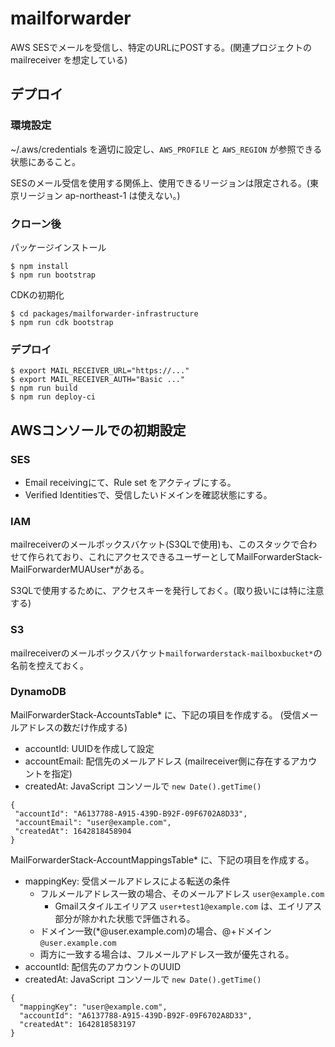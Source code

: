 # mailforwarder

AWS SESでメールを受信し、特定のURLにPOSTする。(関連プロジェクトの mailreceiver を想定している)

## デプロイ

### 環境設定

~/.aws/credentials を適切に設定し、`AWS_PROFILE` と `AWS_REGION` が参照できる状態にあること。

SESのメール受信を使用する関係上、使用できるリージョンは限定される。(東京リージョン ap-northeast-1 は使えない。)

### クローン後

パッケージインストール

```
$ npm install
$ npm run bootstrap
```

CDKの初期化

```
$ cd packages/mailforwarder-infrastructure
$ npm run cdk bootstrap
```

### デプロイ

```
$ export MAIL_RECEIVER_URL="https://..."
$ export MAIL_RECEIVER_AUTH="Basic ..."
$ npm run build
$ npm run deploy-ci
```

## AWSコンソールでの初期設定

### SES

- Email receivingにて、Rule set をアクティブにする。
- Verified Identitiesで、受信したいドメインを確認状態にする。

### IAM

mailreceiverのメールボックスバケット(S3QLで使用)も、このスタックで合わせて作られており、これにアクセスできるユーザーとしてMailForwarderStack-MailForwarderMUAUser*がある。

S3QLで使用するために、アクセスキーを発行しておく。(取り扱いには特に注意する)

### S3

mailreceiverのメールボックスバケット`mailforwarderstack-mailboxbucket*`の名前を控えておく。

### DynamoDB

MailForwarderStack-AccountsTable* に、下記の項目を作成する。
(受信メールアドレスの数だけ作成する)

- accountId: UUIDを作成して設定
- accountEmail: 配信先のメールアドレス (mailreceiver側に存在するアカウントを指定)
- createdAt: JavaScript コンソールで `new Date().getTime()` 

```
{
 "accountId": "A6137788-A915-439D-B92F-09F6702A8D33",
 "accountEmail": "user@example.com",
 "createdAt": 1642818458904
}
```

MailForwarderStack-AccountMappingsTable* に、下記の項目を作成する。

- mappingKey: 受信メールアドレスによる転送の条件
    - フルメールアドレス一致の場合、そのメールアドレス `user@example.com`
        - Gmailスタイルエイリアス `user+test1@example.com` は、エイリアス部分が除かれた状態で評価される。
    - ドメイン一致(*@user.example.com)の場合、@+ドメイン `@user.example.com`
    - 両方に一致する場合は、フルメールアドレス一致が優先される。
- accountId: 配信先のアカウントのUUID
- createdAt: JavaScript コンソールで `new Date().getTime()` 

```
{
  "mappingKey": "user@example.com",
  "accountId": "A6137788-A915-439D-B92F-09F6702A8D33",
  "createdAt": 1642818583197
}
```

